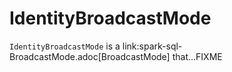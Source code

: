 # IdentityBroadcastMode

`IdentityBroadcastMode` is a link:spark-sql-BroadcastMode.adoc[BroadcastMode] that...FIXME
